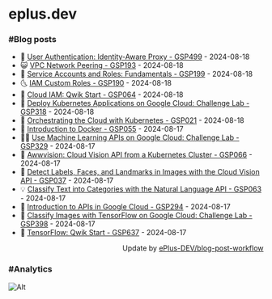 # eplus.dev

### #Blog posts

<!-- BLOG-POST-LIST:START -->
 - 🧰 [User Authentication: Identity-Aware Proxy - GSP499](https://eplus.dev/user-authentication-identity-aware-proxy-gsp499) - 2024-08-18
 - 😺 [VPC Network Peering - GSP193](https://eplus.dev/vpc-network-peering-gsp193) - 2024-08-18
 - 🗽 [Service Accounts and Roles: Fundamentals - GSP199](https://eplus.dev/service-accounts-and-roles-fundamentals-gsp199) - 2024-08-18
 - 🌜 [IAM Custom Roles - GSP190](https://eplus.dev/iam-custom-roles-gsp190) - 2024-08-18
 - 📝 [Cloud IAM: Qwik Start - GSP064](https://eplus.dev/cloud-iam-qwik-start-gsp064) - 2024-08-18
 - 🚀 [Deploy Kubernetes Applications on Google Cloud: Challenge Lab - GSP318](https://eplus.dev/deploy-kubernetes-applications-on-google-cloud-challenge-lab-gsp318) - 2024-08-18
 - 💼 [Orchestrating the Cloud with Kubernetes - GSP021](https://eplus.dev/orchestrating-the-cloud-with-kubernetes-gsp021) - 2024-08-18
 - 🦣 [Introduction to Docker - GSP055](https://eplus.dev/introduction-to-docker-gsp055) - 2024-08-17
 - 👨‍🏫 [Use Machine Learning APIs on Google Cloud: Challenge Lab - GSP329](https://eplus.dev/use-machine-learning-apis-on-google-cloud-challenge-lab-gsp329) - 2024-08-17
 - 🔭 [Awwvision: Cloud Vision API from a Kubernetes Cluster - GSP066](https://eplus.dev/awwvision-cloud-vision-api-from-a-kubernetes-cluster-gsp066) - 2024-08-17
 - 🤡 [Detect Labels, Faces, and Landmarks in Images with the Cloud Vision API - GSP037](https://eplus.dev/detect-labels-faces-and-landmarks-in-images-with-the-cloud-vision-api-gsp037) - 2024-08-17
 - 💡 [Classify Text into Categories with the Natural Language API - GSP063](https://eplus.dev/classify-text-into-categories-with-the-natural-language-api-gsp063) - 2024-08-17
 - 🦣 [Introduction to APIs in Google Cloud - GSP294](https://eplus.dev/introduction-to-apis-in-google-cloud-gsp294) - 2024-08-17
 - 💪 [Classify Images with TensorFlow on Google Cloud: Challenge Lab - GSP398](https://eplus.dev/classify-images-with-tensorflow-on-google-cloud-challenge-lab-gsp398) - 2024-08-17
 - 🤡 [TensorFlow: Qwik Start - GSP637](https://eplus.dev/tensorflow-qwik-start-gsp637) - 2024-08-17<!-- BLOG-POST-LIST:END -->

<div align="right">
  Update by <a target="_blank"
    href="https://github.com/ePlus-DEV/blog-post-workflow">ePlus-DEV/blog-post-workflow</a>
</div>

### #Analytics
![Alt](https://repobeats.axiom.co/api/embed/9990f7cddfbad8d834990b10ccad05f81ac1096f.svg "Repobeats analytics image")
